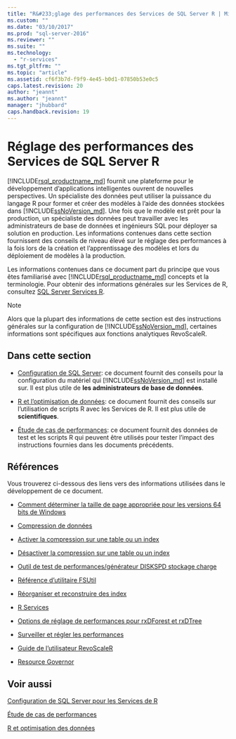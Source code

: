```yaml
---
title: "R&#233;glage des performances des Services de SQL Server R | Microsoft Docs"
ms.custom: ""
ms.date: "03/10/2017"
ms.prod: "sql-server-2016"
ms.reviewer: ""
ms.suite: ""
ms.technology: 
  - "r-services"
ms.tgt_pltfrm: ""
ms.topic: "article"
ms.assetid: cf6f3b7d-f9f9-4e45-b0d1-07850b53e0c5
caps.latest.revision: 20
author: "jeannt"
ms.author: "jeannt"
manager: "jhubbard"
caps.handback.revision: 19
---
```

# R&#233;glage des performances des Services de SQL Server R
[!INCLUDE[rsql_productname_md](../../includes/rsql-productname-md.md)] fournit une plateforme pour le développement d’applications intelligentes ouvrent de nouvelles perspectives. Un spécialiste des données peut utiliser la puissance du langage R pour former et créer des modèles à l’aide des données stockées dans [!INCLUDE[ssNoVersion_md](../../includes/ssnoversion-md.md)]. Une fois que le modèle est prêt pour la production, un spécialiste des données peut travailler avec les administrateurs de base de données et ingénieurs SQL pour déployer sa solution en production. Les informations contenues dans cette section fournissent des conseils de niveau élevé sur le réglage des performances à la fois lors de la création et l’apprentissage des modèles et lors du déploiement de modèles à la production.

Les informations contenues dans ce document part du principe que vous êtes familiarisé avec [!INCLUDE[rsql_productname_md](../../includes/rsql-productname-md.md)] concepts et la terminologie. Pour obtenir des informations générales sur les Services de R, consultez [SQL Server Services R](../../advanced-analytics/r-services/sql-server-r-services.md).

> [!NOTE]
> Alors que la plupart des informations de cette section est des instructions générales sur la configuration de [!INCLUDE[ssNoVersion_md](../../includes/ssnoversion-md.md)], certaines informations sont spécifiques aux fonctions analytiques RevoScaleR.

## Dans cette section

* [Configuration de SQL Server](../../advanced-analytics/r-services/sql-server-configuration-r-services.md): ce document fournit des conseils pour la configuration du matériel qui [!INCLUDE[ssNoVersion_md](../../includes/ssnoversion-md.md)] est installé sur. Il est plus utile de __les administrateurs de base de données__.

* [R et l’optimisation de données](../../advanced-analytics/r-services/r-and-data-optimization-r-services.md): ce document fournit des conseils sur l’utilisation de scripts R avec les Services de R. Il est plus utile de __scientifiques__.

* [Étude de cas de performances](../../advanced-analytics/r-services/performance-case-study-r-services.md): ce document fournit des données de test et les scripts R qui peuvent être utilisés pour tester l’impact des instructions fournies dans les documents précédents.

## Références

Vous trouverez ci-dessous des liens vers des informations utilisées dans le développement de ce document.

* [Comment déterminer la taille de page appropriée pour les versions 64 bits de Windows](https://support.microsoft.com/kb/2860880)

* [Compression de données](../../relational-databases/data-compression/data-compression.md)

* [Activer la compression sur une table ou un index](../../relational-databases/data-compression/enable-compression-on-a-table-or-index.md)

* [Désactiver la compression sur une table ou un index](../../relational-databases/data-compression/disable-compression-on-a-table-or-index.md)

* [Outil de test de performances/générateur DISKSPD stockage charge](https://github.com/microsoft/diskspd)

* [Référence d’utilitaire FSUtil](https://technet.microsoft.com/library/cc753059.aspx)

* [Réorganiser et reconstruire des index](../../relational-databases/indexes/reorganize-and-rebuild-indexes.md)

* [R Services](../../advanced-analytics/r-services/r-services.md)

* [Options de réglage de performances pour rxDForest et rxDTree](https://support.microsoft.com/kb/3104235)

* [Surveiller et régler les performances](../../relational-databases/performance/monitor-and-tune-for-performance.md)

* [Guide de l’utilisateur RevoScaleR](https://packages.revolutionanalytics.com/doc/7.0.0/win/RevoScaleR_Users_Guide.pdf)

* [Resource Governor](../../relational-databases/resource-governor/resource-governor.md)

## Voir aussi

 
 [Configuration de SQL Server pour les Services de R](../../advanced-analytics/r-services/sql-server-configuration-r-services.md)
 
 [Étude de cas de performances](../../advanced-analytics/r-services/performance-case-study-r-services.md)
 
 [R et optimisation des données](../../advanced-analytics/r-services/r-and-data-optimization-r-services.md)